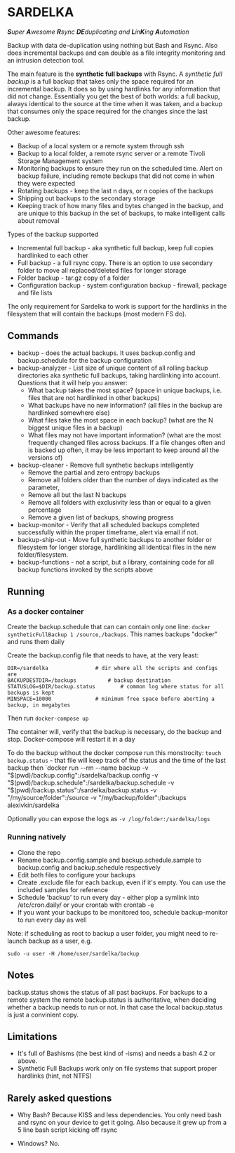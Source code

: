 # SARDELKA

_**S**uper **A**wesome **R**sync **DE**duplicating and **L**in**K**ing **A**utomation_

Backup with data de-duplication using nothing but Bash and Rsync. Also does incremental backups and can double as a file integrity monitoring and an intrusion detection tool.

The main feature is the **synthetic full backups** with Rsync. A _synthetic full backup_ is a full backup that takes only the space required for an incremental backup.
It does so by using hardlinks for any information that did not change. Essentially you get the best of both worlds: a full backup, always identical to the source at the time when it was taken, and a backup that consumes only the space required for the changes since the last backup.

Other awesome features:

* Backup of a local system or a remote system through ssh
* Backup to a local folder, a remote rsync server or a remote Tivoli Storage Management system
* Monitoring backups to ensure they run on the scheduled time. Alert on backup failure, including remote backups that did not come in when they were expected
* Rotating backups - keep the last n days, or n copies of the backups
* Shipping out backups to the secondary storage
* Keeping track of how many files and bytes changed in the backup, and are unique to this backup in the set of backups, to make intelligent calls about removal

Types of the backup supported

* Incremental full backup - aka synthetic full backup, keep full copies hardlinked to each other
* Full backup - a full rsync copy. There is an option to use secondary folder to move all replaced/deleted files for longer storage
* Folder backup - tar.gz copy of a folder
* Configuration backup - system configuration backup - firewall, package and file lists

The only requirement for Sardelka to work is support for the hardlinks in the filesystem that will contain the backups (most modern FS do).

## Commands

* backup - does the actual backups. It uses backup.config and backup.schedule for the backup configuration
* backup-analyzer - List size of unique content of all rolling backup directories aka synthetic full backups, taking hardlinking into account. Questions that it will help you answer:
    * What backup takes the most space? (space in unique backups, i.e. files that are not hardlinked in other backups)
	* What backups have no new information? (all files in the backup are hardlinked somewhere else)
	* What files take the most space in each backup? (what are the N biggest unique files in a backup)
	* What files may not have important information? (what are the most frequently changed files across backups. If a file changes often and is backed up often, it may be less important to keep around all the versions of)
* backup-cleaner - Remove full synthetic backups intelligently
	* Remove the partial and zero entropy backups
	* Remove all folders older than the number of days indicated as the parameter,
	* Remove all but the last N backups
	* Remove all folders with exclusivity less than or equal to a given percentage
	* Remove a given list of backups, showing progress
* backup-monitor - Verify that all scheduled backups completed successfully within the proper timeframe, alert via email if not.
* backup-ship-out - Move full synthetic backups to another folder or filesystem for longer storage, hardlinking all identical files in the new folder/filesystem.
* backup-functions - not a script, but a library, containing code for all backup functions invoked by the scripts above

## Running

### As a docker container

Create the backup.schedule that can can contain only one line: `docker syntheticFullBackup 1 /source,/backups`. This names backups "docker" and runs them daily

Create the backup.config file that needs to have, at the very least:
```
DIR=/sardelka				# dir where all the scripts and configs are
BACKUPDESTDIR=/backups 			# backup destination
STATUSLOG=$DIR/backup.status 		# common log where status for all backups is kept
MINSPACE=10000 				# minimum free space before aborting a backup, in megabytes
```

Then run
`docker-compose up`

The container will, verify that the backup is necessary, do the backup and stop. Docker-compose will restart it in a day

To do the backup without the docker compose run this monstrocity:
`touch backup.status` - that file will keep track of the status and the time of the last backup
then
`docker run --rm --name backup -v "$(pwd)/backup.config":/sardelka/backup.config -v "$(pwd)/backup.schedule":/sardelka/backup.schedule -v "$(pwd)/backup.status":/sardelka/backup.status -v "/my/source/folder":/source -v "/my/backup/folder":/backups alexivkin/sardelka

Optionally you can expose the logs as `-v /log/folder:/sardelka/logs`

### Running natively

* Clone the repo
* Rename backup.config.sample and backup.schedule.sample to backup.config and backup.schedule respectively
* Edit both files to configure your backups
* Create .exclude file for each backup, even if it's empty. You can use the included samples for reference
* Schedule 'backup' to run every day - either plop a symlink into /etc/cron.daily/ or your crontab with crontab -e
* If you want your backups to be monitored too, schedule backup-monitor to run every day as well

Note: if scheduling as root to backup a user folder, you might need to re-launch backup as a user, e.g.

`sudo -u user -H /home/user/sardelka/backup`

## Notes

backup.status shows the status of all past backups. For backups to a remote system the remote backup.status is authoritative, when deciding whether a backup needs to run or not. In that case the local backup.status is just a convinient copy.

## Limitations

* It's full of Bashisms (the best kind of -isms) and needs a bash 4.2 or above.
* Synthetic Full Backups work only on file systems that support proper hardlinks (hint, not NTFS)

## Rarely asked questions

* Why Bash?
Because KISS and less dependencies. You only need bash and rsync on your device to get it going. Also because it grew up from a 5 line bash script kicking off rsync

* Windows?
No.
